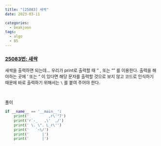 ```yaml
---
title: "[25083] 새싹"
date: 2023-03-11

categories:
  - beakjoon
tags:
  - algo
  - B5
---
```


### [25083번: 새싹](https://www.acmicpc.net/problem/25083)
새싹을 출력하면 되는데… 
우리가 print로 출력할 때 ‘’ , 또는 “” 를 이용한다. 
출력을 해야하는 곳에 ‘ 또는 “ 이 있다면 해당 문자를 출력할 것으로 보지 않고
코드로 인식하기 때문에 바로 출력하기 위해서는 `\` 를 붙여 주어야 한다.
    

<br>
  
풀이
    
```python
if __name__ == '__main__':
    print('         ,r\'"7')
    print('r`-_   ,\'  ,/')
    print(' \. \". L_r\'')
    print('   `~\/')
    print('      |')
    print('      |')
```
